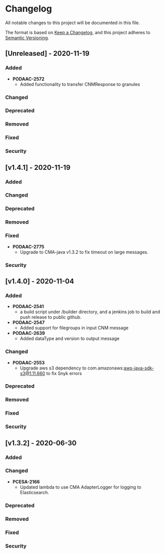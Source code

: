 # Changelog

All notable changes to this project will be documented in this file.

The format is based on [Keep a Changelog](http://keepachangelog.com/en/1.0.0/),
and this project adheres to [Semantic Versioning](https://semver.org/spec/v2.0.0.html).

## [Unreleased] - 2020-11-19
### Added
- **PODAAC-2572**
  - Added functionality to transfer CNMResponse to granules
  
### Changed
### Deprecated
### Removed
### Fixed
### Security

## [v1.4.1] - 2020-11-19
### Added
### Changed
### Deprecated
### Removed
### Fixed
- **PODAAC-2775**
  - Upgrade to CMA-java v1.3.2 to fix timeout on large messages.
  
### Security

## [v1.4.0] - 2020-11-04

### Added
- **PODAAC-2541**
  - a build script under /builder directory, and a jenkins job to build and push release to public github.
- **PODAAC-2547**
   - Added support for filegroups in input CNM message
- **PODAAC-2639**
   - Added dataType and version to output message
### Changed
- **PODAAC-2553**
  - Upgrade aws s3 dependency to com.amazonaws:aws-java-sdk-s3@1.11.660 to fix Snyk errors

### Deprecated

### Removed

### Fixed

### Security

## [v1.3.2] - 2020-06-30

### Added

### Changed

- **PCESA-2166**
  - Updated lambda to use CMA AdapterLogger for logging to Elasticsearch.

### Deprecated

### Removed

### Fixed

### Security